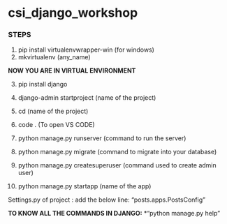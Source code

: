 # csi_django_workshop


### STEPS 
1) pip install virtualenvwrapper-win (for windows)
2) mkvirtualenv (any_name)

**NOW YOU ARE IN VIRTUAL ENVIRONMENT**

3) pip install django 
4) django-admin startproject (name of the project)

5) cd (name of the project)

6) code . (To open VS CODE)

7) python manage.py runserver (command to run the server)

8) python manage.py migrate (command to migrate into your database)

9) python manage.py createsuperuser (command used to create admin user)

10) python manage.py startapp (name of the app) 

Settings.py of project :  add the below line:
            “posts.apps.PostsConfig”

**TO KNOW ALL THE COMMANDS IN DJANGO:**
*“python manage.py help”
